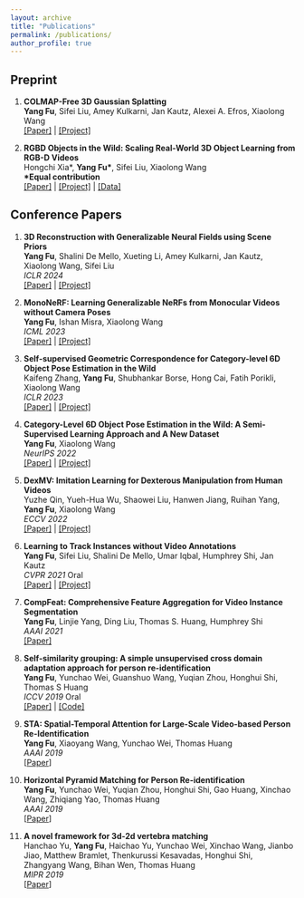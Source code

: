 ```yaml
---
layout: archive
title: "Publications"
permalink: /publications/
author_profile: true
---
```


## Preprint

1. <b>COLMAP-Free 3D Gaussian Splatting</b> <br>
   <b>Yang Fu</b>, Sifei Liu, Amey Kulkarni, Jan Kautz, Alexei A. Efros, Xiaolong Wang
   <br>[[Paper]](https://arxiv.org/abs/2312.07504) | [[Project]](https://oasisyang.github.io/colmap-free-3dgs/)

1. <b>RGBD Objects in the Wild: Scaling Real-World 3D Object Learning from RGB-D Videos</b> <br>
   Hongchi Xia\*, <b>Yang Fu\*</b>, Sifei Liu, Xiaolong Wang
   <br>
   <b>\*Equal contribution</b>
   <br>[[Paper]](https://arxiv.org/abs/2401.12592) | [[Project]](https://wildrgbd.github.io/) | [[Data]](https://github.com/wildrgbd/wildrgbd)

## Conference Papers

1. <b>3D Reconstruction with Generalizable Neural Fields using Scene Priors</b> <br>
   <b>Yang Fu</b>, Shalini De Mello, Xueting Li, Amey Kulkarni, Jan Kautz, Xiaolong Wang, Sifei Liu
   <br><i>ICLR 2024</i>
   <br>[[Paper]](https://arxiv.org/abs/2309.15164v2) | [[Project]](https://oasisyang.github.io/neural-prior/)

1. <b>MonoNeRF: Learning Generalizable NeRFs from Monocular Videos without Camera Poses</b> <br>
   <b>Yang Fu</b>, Ishan Misra, Xiaolong Wang
   <br><i>ICML 2023</i>
   <br>[[Paper]](https://arxiv.org/abs/2210.07181) | [[Project]](https://oasisyang.github.io/mononerf/)

1. <b>Self-supervised Geometric Correspondence for Category-level 6D Object Pose Estimation in the Wild</b> <br>
   Kaifeng Zhang, <b>Yang Fu</b>, Shubhankar Borse, Hong Cai, Fatih Porikli, Xiaolong Wang
   <br><i>ICLR 2023</i>
   <br>[[Paper]](https://arxiv.org/abs/2210.07199) | [[Project]](https://kywind.github.io/self-pose)

1. <b>Category-Level 6D Object Pose Estimation in the Wild: A Semi-Supervised Learning Approach and A New Dataset</b> <br>
   <b>Yang Fu</b>, Xiaolong Wang
   <br> <i>NeurIPS 2022</i>
   <br>[[Paper]](https://arxiv.org/abs/2206.15436) | [[Project]](https://oasisyang.github.io/semi-pose)

1. <b>DexMV: Imitation Learning for Dexterous Manipulation from Human Videos</b> <br>
   Yuzhe Qin, Yueh-Hua Wu, Shaowei Liu, Hanwen Jiang, Ruihan Yang, <b>Yang Fu</b>, Xiaolong Wang
   <br> <i>ECCV 2022</i>
   <br>[[Paper]](https://arxiv.org/abs/2108.05877) | [[Project]](https://yzqin.github.io/dexmv/)

1. <b>Learning to Track Instances without Video Annotations</b> <br>
   <b>Yang Fu</b>, Sifei Liu, Shalini De Mello, Umar Iqbal, Humphrey Shi, Jan Kautz
   <br> <i>CVPR 2021</i> Oral
   <br>[[Paper]](https://openaccess.thecvf.com/content/CVPR2021/papers/Fu_Learning_to_Track_Instances_without_Video_Annotations_CVPR_2021_paper.pdf) | [[Project]](https://oasisyang.github.io/semi-track)

1. <b>CompFeat: Comprehensive Feature Aggregation for Video Instance Segmentation</b> <br>
   <b>Yang Fu</b>, Linjie Yang, Ding Liu, Thomas S. Huang, Humphrey Shi
   <br> <i>AAAI 2021</i>
   <br>[[Paper]](https://arxiv.org/pdf/2012.03400)

1. <b>Self-similarity grouping: A simple unsupervised cross domain adaptation approach for person re-identification</b> <br>
   <b>Yang Fu</b>, Yunchao Wei, Guanshuo Wang, Yuqian Zhou, Honghui Shi, Thomas S Huang
   <br> <i>ICCV 2019</i> Oral
   <br>[[Paper]](http://openaccess.thecvf.com/content_ICCV_2019/papers/Fu_Self-Similarity_Grouping_A_Simple_Unsupervised_Cross_Domain_Adaptation_Approach_for_ICCV_2019_paper.pdf) | [[Code]](https://github.com/SHI-Labs/Self-Similarity-Grouping)<br>

1. <b>STA: Spatial-Temporal Attention for Large-Scale Video-based Person Re-Identification</b> <br>
   <b>Yang Fu</b>, Xiaoyang Wang, Yunchao Wei, Thomas Huang
   <br> <i>AAAI 2019</i>
   <br>[[Paper](https://ojs.aaai.org/index.php/AAAI/article/view/4841/4714)]

1. <b>Horizontal Pyramid Matching for Person Re-identification</b> <br>
   <b>Yang Fu</b>, Yunchao Wei, Yuqian Zhou, Honghui Shi, Gao Huang, Xinchao Wang, Zhiqiang Yao, Thomas Huang
   <br> <i>AAAI 2019</i>
   <br>[[Paper](https://ojs.aaai.org/index.php/AAAI/article/download/4842/4715)]

1. <b>A novel framework for 3d-2d vertebra matching</b> <br>
   Hanchao Yu, <b>Yang Fu</b>, Haichao Yu, Yunchao Wei, Xinchao Wang, Jianbo Jiao, Matthew Bramlet, Thenkurussi Kesavadas, Honghui Shi, Zhangyang Wang, Bihan Wen, Thomas Huang
   <br> <i>MIPR 2019</i>
   <br>[[Paper](https://openreview.net/pdf/9824c8c04eb2fd3bbc6d5b5d62a545784d2ca6cc.pdf)]
